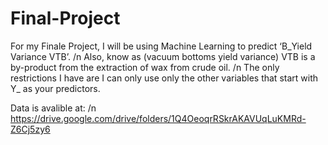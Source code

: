 # Final-Project

For my Finale Project, I will be using Machine Learning to predict ‘B_Yield Variance VTB’. /n
Also, know as (vacuum bottoms yield variance) VTB is a by-product from the extraction of wax from crude oil. /n
The only restrictions I have are I can only use only the other variables that start with Y_ as your predictors.
 
Data is avalible at: /n
https://drive.google.com/drive/folders/1Q4OeoqrRSkrAKAVUqLuKMRd-Z6Cj5zy6
